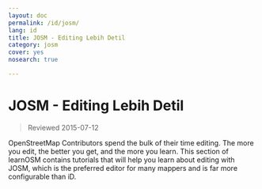 ```yaml
---
layout: doc
permalink: /id/josm/
lang: id
title: JOSM - Editing Lebih Detil
category: josm
cover: yes
nosearch: true

---
```


JOSM - Editing Lebih Detil
================

> Reviewed 2015-07-12

OpenStreetMap Contributors spend the bulk of their time editing. The more you edit, the better you get, and the more you learn. This section of learnOSM contains tutorials that will help you learn about editing with JOSM, which is the preferred editor for many mappers and is far more configurable than iD.
